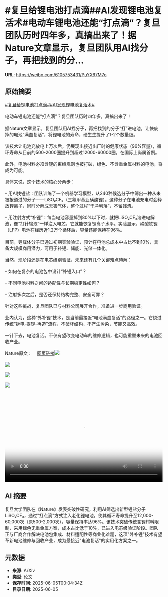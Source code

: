 # #复旦给锂电池打点滴##AI发现锂电池复活术#电动车锂电池还能“打点滴”？复旦团队历时四年多，真搞出来了！据Nature文章显示，复旦团队用AI找分子，再把找到的分...

**URL**: https://weibo.com/6105753431/PuYX67M7o

## 原始摘要

<a href="https://m.weibo.cn/search?containerid=231522type%3D1%26t%3D10%26q%3D%23%E5%A4%8D%E6%97%A6%E7%BB%99%E9%94%82%E7%94%B5%E6%B1%A0%E6%89%93%E7%82%B9%E6%BB%B4%23&amp;extparam=%23%E5%A4%8D%E6%97%A6%E7%BB%99%E9%94%82%E7%94%B5%E6%B1%A0%E6%89%93%E7%82%B9%E6%BB%B4%23" data-hide=""><span class="surl-text">#复旦给锂电池打点滴#</span></a><a href="https://m.weibo.cn/search?containerid=231522type%3D1%26t%3D10%26q%3D%23AI%E5%8F%91%E7%8E%B0%E9%94%82%E7%94%B5%E6%B1%A0%E5%A4%8D%E6%B4%BB%E6%9C%AF%23&amp;extparam=%23AI%E5%8F%91%E7%8E%B0%E9%94%82%E7%94%B5%E6%B1%A0%E5%A4%8D%E6%B4%BB%E6%9C%AF%23" data-hide=""><span class="surl-text">#AI发现锂电池复活术#</span></a><br><br>电动车锂电池还能“打点滴”？复旦团队历时四年多，真搞出来了！<br><br>据Nature文章显示，复旦团队用AI找分子，再把找到的分子“打”进电池，让快废掉的电池“满血复活”，将锂电池的寿命，硬生生提升了1-2个数量级。<br><br>该技术让电池充放电上万次后，仍展现出接近出厂时的健康状态（96%容量），循环寿命从目前的500-2000圈提升到超过12000-60000圈，在国际上尚属首例。<br><br>此外，电池材料必须含锂的束缚规则也被打破，绿色、不含重金属材料的电池，将成为可能。<br><br>具体来说，这个技术的核心分两步：<br><br>- 用AI找锂盐：团队训练了一个机器学习模型，从240种候选分子中筛出一种从未被报道过的分子——LiSO₂CF₃（三氟甲基亚磺酸锂）。这种分子在电池充电时会释放锂离子，同时分解成无害气体，整个过程“干净利落”，不留残渣。<br><br>- 用注射方式“补锂”：每当电池容量掉到80%以下时，就把LiSO₂CF₃溶进电解液，像“打针输液”一样注入电芯，它就能恢复锂离子水平。实验显示，磷酸铁锂（LFP）电池在经历近1.2万个循环后，容量还能保持在96%。<br><br>目前，锂载体分子已通过初期实验验证，预计在电池总成本中占比不到10%，具备大规模商用潜力，可用于补锂、储能、光储一体化。<br><br>当然，现阶段还是在电芯级别验证，未来还有几个关键难点待解：<br><br>- 如何在复杂的电池包中设计“补锂入口”？<br><br>- 不同电池材料之间的适配性与长期稳定性如何？<br><br>- 注射多次之后，是否还保持结构完整、安全可靠？<br><br>针对这些挑战，复旦团队已与材料公司展开合作，准备进一步商用验证。<br><br>业内认为，这种“外补锂”技术，是当前最接近“电池满血复活”的路径之一。它绕过传统“拆电-提锂-再造”流程，不破坏结构，不产生污染，节能又高效。<br><br>一针下去，电池复活。不仅有望改变电动车的维修逻辑，也可能重塑未来的电池回收产业。<br><br>Nature原文：<a href="https://weibo.cn/sinaurl?u=https%3A%2F%2Fwww.nature.com%2Farticles%2Fs41586-024-08465-y" data-hide=""><span class="url-icon"><img style="width: 1rem;height: 1rem" src="https://h5.sinaimg.cn/upload/2015/09/25/3/timeline_card_small_web_default.png" referrerpolicy="no-referrer"></span><span class="surl-text">网页链接</span></a><img style="" src="https://tvax1.sinaimg.cn/large/006Fd7o3ly1i23cl8mfshj30hs09sjr5.jpg" referrerpolicy="no-referrer"><br><br><img style="" src="https://tvax1.sinaimg.cn/large/006Fd7o3gy1i23ckiaydaj311i0p0k5s.jpg" referrerpolicy="no-referrer"><br><br><img style="" src="https://tvax3.sinaimg.cn/large/006Fd7o3gy1i23ckxq982j31jk111two.jpg" referrerpolicy="no-referrer"><br><br><img style="" src="https://tvax4.sinaimg.cn/large/006Fd7o3gy1i23ckzabmej31900xmb29.jpg" referrerpolicy="no-referrer"><br><br><br clear="both"><div style="clear: both"></div><video controls="controls" poster="https://tvax1.sinaimg.cn/orj480/006Fd7o3ly1i23cl94taqj30hs09smxf.jpg" style="width: 100%"><source src="https://f.video.weibocdn.com/o0/Ghq4PCwMlx08oMjA65x601041200d1qc0E010.mp4?label=mp4_hd&amp;template=650x352.25.0&amp;ori=0&amp;ps=1CwnkDw1GXwCQx&amp;Expires=1749085372&amp;ssig=K7NTkkl%2BkJ&amp;KID=unistore,video"><source src="https://f.video.weibocdn.com/o0/oCBb1c6Alx08oMjAcg6401041200c6pb0E010.mp4?label=mp4_ld&amp;template=650x352.25.0&amp;ori=0&amp;ps=1CwnkDw1GXwCQx&amp;Expires=1749085372&amp;ssig=%2Fg5mPmjUUm&amp;KID=unistore,video"><p>视频无法显示，请前往<a href="https://video.weibo.com/show?fid=1034%3A5173841207689249" target="_blank" rel="noopener noreferrer">微博视频</a>观看。</p></video>

## AI 摘要

复旦大学团队在《Nature》发表突破性研究，利用AI筛选出新型锂盐分子LiSO₂CF₃，通过"打点滴"方式注入老化锂电池，使其循环寿命提升至12,000-60,000次（原500-2,000次），容量保持率达96%。该技术突破传统含锂材料限制，采用绿色无重金属方案，成本占比低于10%，已进入电芯级验证阶段。团队正与厂商合作解决电池包集成、材料适配性等商业化难题，这项"外补锂"技术有望革新电池维修与回收产业，成为最接近"电池复活"的实用化方案之一。

## 元数据

- **来源**: ArXiv
- **类型**: 论文
- **保存时间**: 2025-06-05T00:04:34Z
- **目录日期**: 2025-06-05
